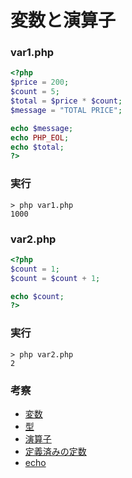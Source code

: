 # 変数と演算子

### var1.php

```php
<?php
$price = 200;
$count = 5;
$total = $price * $count;
$message = "TOTAL PRICE";

echo $message;
echo PHP_EOL;
echo $total;
?>
```

### 実行

```
> php var1.php
1000
```

### var2.php

```php
<?php
$count = 1;
$count = $count + 1;

echo $count;
?>
```

### 実行

```
> php var2.php
2
```

### 考察

+ [変数](https://www.php.net/manual/ja/language.variables.php)
+ [型](https://www.php.net/manual/ja/language.types.intro.php)
+ [演算子](https://www.php.net/manual/ja/language.operators.php)
+ [定義済みの定数](https://www.php.net/manual/ja/reserved.constants.php)
+ [echo](https://www.php.net/manual/ja/function.echo.php)
